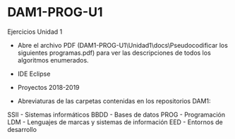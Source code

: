 # DAM1-PROG-U1
Ejercicios Unidad 1

* Abre el archivo PDF (DAM1-PROG-U1\Unidad1\docs\Pseudocodificar los siguientes programas.pdf) para ver las descripciones de todos los algoritmos enumerados.
* IDE Eclipse

* Proyectos 2018-2019

* Abreviaturas de las carpetas contenidas en los repositorios DAM1:

SSII - Sistemas informáticos
BBDD - Bases de datos
PROG - Programación
LDM - Lenguajes de marcas y sistemas de información
EED - Entornos de desarrollo
